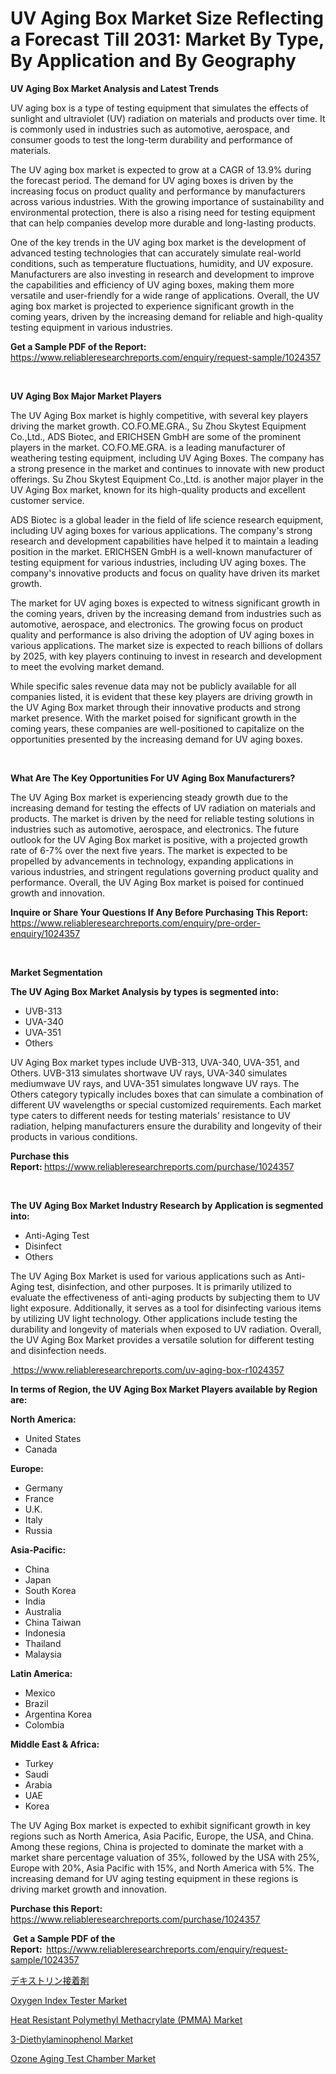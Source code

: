 <p><h1>UV Aging Box Market Size Reflecting a Forecast Till 2031: Market By Type, By Application and By Geography</h1></p><p><strong>UV Aging Box Market Analysis and Latest Trends</strong></p>
<p><p>UV aging box is a type of testing equipment that simulates the effects of sunlight and ultraviolet (UV) radiation on materials and products over time. It is commonly used in industries such as automotive, aerospace, and consumer goods to test the long-term durability and performance of materials.</p><p>The UV aging box market is expected to grow at a CAGR of 13.9% during the forecast period. The demand for UV aging boxes is driven by the increasing focus on product quality and performance by manufacturers across various industries. With the growing importance of sustainability and environmental protection, there is also a rising need for testing equipment that can help companies develop more durable and long-lasting products.</p><p>One of the key trends in the UV aging box market is the development of advanced testing technologies that can accurately simulate real-world conditions, such as temperature fluctuations, humidity, and UV exposure. Manufacturers are also investing in research and development to improve the capabilities and efficiency of UV aging boxes, making them more versatile and user-friendly for a wide range of applications. Overall, the UV aging box market is projected to experience significant growth in the coming years, driven by the increasing demand for reliable and high-quality testing equipment in various industries.</p></p>
<p><strong>Get a Sample PDF of the Report:&nbsp;</strong> <a href="https://www.reliableresearchreports.com/enquiry/request-sample/1024357">https://www.reliableresearchreports.com/enquiry/request-sample/1024357</a></p>
<p>&nbsp;</p>
<p><strong>UV Aging Box Major Market Players</strong></p>
<p><p>The UV Aging Box market is highly competitive, with several key players driving the market growth. CO.FO.ME.GRA., Su Zhou Skytest Equipment Co.,Ltd., ADS Biotec, and ERICHSEN GmbH are some of the prominent players in the market. CO.FO.ME.GRA. is a leading manufacturer of weathering testing equipment, including UV Aging Boxes. The company has a strong presence in the market and continues to innovate with new product offerings. Su Zhou Skytest Equipment Co.,Ltd. is another major player in the UV Aging Box market, known for its high-quality products and excellent customer service.</p><p>ADS Biotec is a global leader in the field of life science research equipment, including UV aging boxes for various applications. The company's strong research and development capabilities have helped it to maintain a leading position in the market. ERICHSEN GmbH is a well-known manufacturer of testing equipment for various industries, including UV aging boxes. The company's innovative products and focus on quality have driven its market growth.</p><p>The market for UV aging boxes is expected to witness significant growth in the coming years, driven by the increasing demand from industries such as automotive, aerospace, and electronics. The growing focus on product quality and performance is also driving the adoption of UV aging boxes in various applications. The market size is expected to reach billions of dollars by 2025, with key players continuing to invest in research and development to meet the evolving market demand.</p><p>While specific sales revenue data may not be publicly available for all companies listed, it is evident that these key players are driving growth in the UV Aging Box market through their innovative products and strong market presence. With the market poised for significant growth in the coming years, these companies are well-positioned to capitalize on the opportunities presented by the increasing demand for UV aging boxes.</p></p>
<p>&nbsp;</p>
<p><strong>What Are The Key Opportunities For UV Aging Box Manufacturers?</strong></p>
<p><p>The UV Aging Box market is experiencing steady growth due to the increasing demand for testing the effects of UV radiation on materials and products. The market is driven by the need for reliable testing solutions in industries such as automotive, aerospace, and electronics. The future outlook for the UV Aging Box market is positive, with a projected growth rate of 6-7% over the next five years. The market is expected to be propelled by advancements in technology, expanding applications in various industries, and stringent regulations governing product quality and performance. Overall, the UV Aging Box market is poised for continued growth and innovation.</p></p>
<p><strong>Inquire or Share Your Questions If Any Before Purchasing This Report:</strong> <a href="https://www.reliableresearchreports.com/enquiry/pre-order-enquiry/1024357">https://www.reliableresearchreports.com/enquiry/pre-order-enquiry/1024357</a></p>
<p>&nbsp;</p>
<p><strong>Market Segmentation</strong></p>
<p><strong>The UV Aging Box Market Analysis by types is segmented into:</strong></p>
<p><ul><li>UVB-313</li><li>UVA-340</li><li>UVA-351</li><li>Others</li></ul></p>
<p><p>UV Aging Box market types include UVB-313, UVA-340, UVA-351, and Others. UVB-313 simulates shortwave UV rays, UVA-340 simulates mediumwave UV rays, and UVA-351 simulates longwave UV rays. The Others category typically includes boxes that can simulate a combination of different UV wavelengths or special customized requirements. Each market type caters to different needs for testing materials' resistance to UV radiation, helping manufacturers ensure the durability and longevity of their products in various conditions.</p></p>
<p><strong>Purchase this Report:&nbsp;</strong><a href="https://www.reliableresearchreports.com/purchase/1024357">https://www.reliableresearchreports.com/purchase/1024357</a></p>
<p>&nbsp;</p>
<p><strong>The UV Aging Box Market Industry Research by Application is segmented into:</strong></p>
<p><ul><li>Anti-Aging Test</li><li>Disinfect</li><li>Others</li></ul></p>
<p><p>The UV Aging Box Market is used for various applications such as Anti-Aging test, disinfection, and other purposes. It is primarily utilized to evaluate the effectiveness of anti-aging products by subjecting them to UV light exposure. Additionally, it serves as a tool for disinfecting various items by utilizing UV light technology. Other applications include testing the durability and longevity of materials when exposed to UV radiation. Overall, the UV Aging Box Market provides a versatile solution for different testing and disinfection needs.</p></p>
<p><a href="https://www.reliableresearchreports.com/uv-aging-box-r1024357">&nbsp;https://www.reliableresearchreports.com/uv-aging-box-r1024357</a></p>
<p><strong>In terms of Region, the UV Aging Box Market Players available by Region are:</strong></p>
<p>
    <p> <strong> North America: </strong>
        <ul>
            <li>United States</li>
            <li>Canada</li>
        </ul>
        </p> 
    <p> <strong> Europe: </strong>
        <ul>
            <li>Germany</li>
            <li>France</li>
            <li>U.K.</li>
            <li>Italy</li>
            <li>Russia</li>
        </ul>
        </p> 
    <p> <strong> Asia-Pacific: </strong>
        <ul>
            <li>China</li>
            <li>Japan</li>
            <li>South Korea</li>
            <li>India</li>
            <li>Australia</li>
            <li>China Taiwan</li>
            <li>Indonesia</li>
            <li>Thailand</li>
            <li>Malaysia</li>
        </ul>
        </p> 
    <p> <strong> Latin America: </strong>
        <ul>
            <li>Mexico</li>
            <li>Brazil</li>
            <li>Argentina Korea</li>
            <li>Colombia</li>
        </ul>
        </p> 
    <p> <strong> Middle East & Africa: </strong>
        <ul>
            <li>Turkey</li>
            <li>Saudi</li>
            <li>Arabia</li>
            <li>UAE</li>
            <li>Korea</li>
        </ul>
    </p>
    </p>
<p><p>The UV Aging Box market is expected to exhibit significant growth in key regions such as North America, Asia Pacific, Europe, the USA, and China. Among these regions, China is projected to dominate the market with a market share percentage valuation of 35%, followed by the USA with 25%, Europe with 20%, Asia Pacific with 15%, and North America with 5%. The increasing demand for UV aging testing equipment in these regions is driving market growth and innovation.</p></p>
<p><strong>Purchase this Report: </strong><a href="https://www.reliableresearchreports.com/purchase/1024357">https://www.reliableresearchreports.com/purchase/1024357</a></p>
<p>&nbsp;<strong>Get a Sample PDF of the Report:&nbsp;&nbsp;</strong><a href="https://www.reliableresearchreports.com/enquiry/request-sample/1024357">https://www.reliableresearchreports.com/enquiry/request-sample/1024357</a></p>
<p><strong></strong></p>
<p><p><a href="https://github.com/avbqbctihcbe2/Market-Research-Report-List-2/blob/main/924956852780.md">デキストリン接着剤</a></p><p><a href="https://github.com/gladysalidde/Market-Research-Report-List-1/blob/main/oxygen-index-tester-market.md">Oxygen Index Tester Market</a></p><p><a href="https://issuu.com/reportprime-2/docs/heat-resistant-polymethyl-methacrylate-pmma-market">Heat Resistant Polymethyl Methacrylate (PMMA) Market</a></p><p><a href="https://issuu.com/reportprime-2/docs/3-diethylaminophenol-market-size-2030.pptx">3-Diethylaminophenol Market</a></p><p><a href="https://github.com/dimitrishawkinswaynenp91rgz/Market-Research-Report-List-2/blob/main/ozone-aging-test-chamber-market.md">Ozone Aging Test Chamber Market</a></p></p>